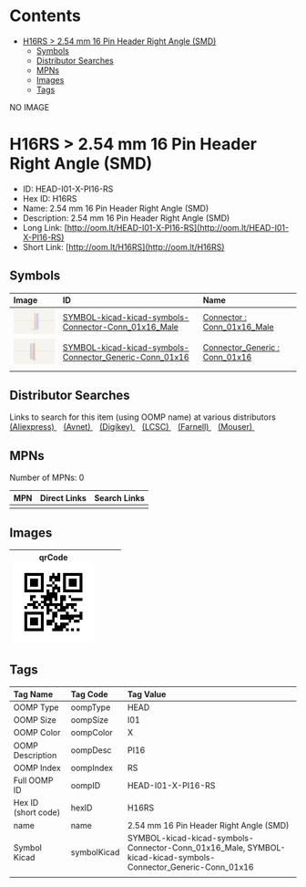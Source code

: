 



Contents
========

* [H16RS > 2.54 mm 16 Pin Header Right Angle (SMD)](#h16rs--254-mm-16-pin-header-right-angle-smd)
	* [Symbols](#symbols)
	* [Distributor Searches](#distributor-searches)
	* [MPNs](#mpns)
	* [Images](#images)
	* [Tags](#tags)
  
NO IMAGE  
# H16RS > 2.54 mm 16 Pin Header Right Angle (SMD)

- ID: HEAD-I01-X-PI16-RS
- Hex ID: H16RS
- Name: 2.54 mm 16 Pin Header Right Angle (SMD)
- Description: 2.54 mm 16 Pin Header Right Angle (SMD)
- Long Link: [http://oom.lt/HEAD-I01-X-PI16-RS](http://oom.lt/HEAD-I01-X-PI16-RS)
- Short Link: [http://oom.lt/H16RS](http://oom.lt/H16RS)

## Symbols
  

|Image|ID|Name|
| :--- | :--- | :--- |
|[![](https://raw.githubusercontent.com/oomlout/oomlout_OOMP_eda_V2/main/SYMBOL/kicad/kicad-symbols/Connector/Conn_01x16_Male/image_140.png)](https://github.com/oomlout/oomlout_OOMP_eda_V2/tree/main/SYMBOL/kicad/kicad-symbols/Connector/Conn_01x16_Male/)|[SYMBOL-kicad-kicad-symbols-Connector-Conn_01x16_Male](https://github.com/oomlout/oomlout_OOMP_eda_V2/tree/main/SYMBOL/kicad/kicad-symbols/Connector/Conn_01x16_Male/)|[Connector : Conn_01x16_Male](https://github.com/oomlout/oomlout_OOMP_eda_V2/tree/main/SYMBOL/kicad/kicad-symbols/Connector/Conn_01x16_Male/)|
|[![](https://raw.githubusercontent.com/oomlout/oomlout_OOMP_eda_V2/main/SYMBOL/kicad/kicad-symbols/Connector_Generic/Conn_01x16/image_140.png)](https://github.com/oomlout/oomlout_OOMP_eda_V2/tree/main/SYMBOL/kicad/kicad-symbols/Connector_Generic/Conn_01x16/)|[SYMBOL-kicad-kicad-symbols-Connector_Generic-Conn_01x16](https://github.com/oomlout/oomlout_OOMP_eda_V2/tree/main/SYMBOL/kicad/kicad-symbols/Connector_Generic/Conn_01x16/)|[Connector_Generic : Conn_01x16](https://github.com/oomlout/oomlout_OOMP_eda_V2/tree/main/SYMBOL/kicad/kicad-symbols/Connector_Generic/Conn_01x16/)|
||||

## Distributor Searches
  
Links to search for this item (using OOMP name) at various distributors  
[(Aliexpress) ](https://www.aliexpress.com/wholesale?SearchText=11172.54+mm+16+Pin+Header+Right+Angle+SMD)&nbsp;&nbsp;&nbsp;[(Avnet) ](https://www.avnet.com/shop/us/search/2.54+mm+16+Pin+Header+Right+Angle+SMD)&nbsp;&nbsp;&nbsp;[(Digikey) ](https://www.digikey.co.uk/en/products/result?s=2.54+mm+16+Pin+Header+Right+Angle+SMD)&nbsp;&nbsp;&nbsp;[(LCSC) ](https://www.lcsc.com/search?q=2.54+mm+16+Pin+Header+Right+Angle+SMD)&nbsp;&nbsp;&nbsp;[(Farnell) ](https://uk.farnell.com/search?st=2.54+mm+16+Pin+Header+Right+Angle+SMD)&nbsp;&nbsp;&nbsp;[(Mouser) ](https://www.mouser.com/c/?q=2.54+mm+16+Pin+Header+Right+Angle+SMD)&nbsp;&nbsp;&nbsp;
## MPNs
  
Number of MPNs: 0  

|MPN|Direct Links|Search Links|
| :--- | :--- | :--- |
||||

## Images
  

|qrCode<br>[![](https://raw.githubusercontent.com/oomlout/oomlout_OOMP_parts_V2/main/HEAD/I01/X/PI16/RS/qrCode_140.png)](https://github.com/oomlout/oomlout_OOMP_parts_V2/tree/main/HEAD/I01/X/PI16/RS/qrCode.png)||||
| :---: | :---: | :---: | :---: |

## Tags
  

|Tag Name|Tag Code|Tag Value|
| :--- | :--- | :--- |
|OOMP Type|oompType|HEAD|
|OOMP Size|oompSize|I01|
|OOMP Color|oompColor|X|
|OOMP Description|oompDesc|PI16|
|OOMP Index|oompIndex|RS|
|Full OOMP ID|oompID|HEAD-I01-X-PI16-RS|
|Hex ID (short code)|hexID|H16RS|
|name|name|2.54 mm 16 Pin Header Right Angle (SMD)|
|Symbol Kicad|symbolKicad|SYMBOL-kicad-kicad-symbols-Connector-Conn_01x16_Male, SYMBOL-kicad-kicad-symbols-Connector_Generic-Conn_01x16|
||||
